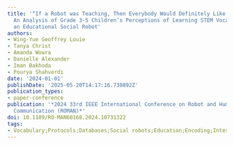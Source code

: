 ```yaml
---
title: '“If a Robot was Teaching, Then Everybody Would Definitely Like School Better”:
  An Analysis of Grade 3-5 Children’s Perceptions of Learning STEM Vocabulary with
  an Educational Social Robot'
authors:
- Wing-Yue Geoffrey Louie
- Tanya Christ
- Amanda Wowra
- Danielle Alexander
- Iman Bakhoda
- Pourya Shahverdi
date: '2024-01-01'
publishDate: '2025-05-20T14:17:16.730892Z'
publication_types:
- paper-conference
publication: '*2024 33rd IEEE International Conference on Robot and Human Interactive
  Communication (ROMAN)*'
doi: 10.1109/RO-MAN60168.2024.10731322
tags:
- Vocabulary;Protocols;Databases;Social robots;Education;Encoding;Interviews
---
```

